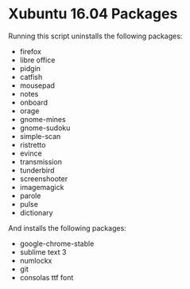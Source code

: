 Xubuntu 16.04 Packages
======

Running this script uninstalls the following packages:

- firefox
- libre office
- pidgin
- catfish
- mousepad
- notes
- onboard
- orage
- gnome-mines
- gnome-sudoku
- simple-scan
- ristretto
- evince
- transmission
- tunderbird
- screenshooter
- imagemagick
- parole
- pulse
- dictionary

And installs the following packages:

- google-chrome-stable
- sublime text 3
- numlockx
- git
- consolas ttf font
